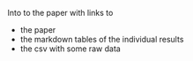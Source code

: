 Into to the paper with links to
- the paper
- the markdown tables of the individual results
- the csv with some raw data
